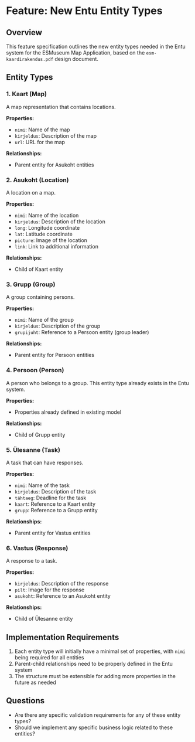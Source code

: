 # Feature: New Entu Entity Types

## Overview

This feature specification outlines the new entity types needed in the Entu system for the ESMuseum Map Application, based on the `esm-kaardirakendus.pdf` design document.

## Entity Types

### 1. Kaart (Map)

A map representation that contains locations.

**Properties:**

- `nimi`: Name of the map
- `kirjeldus`: Description of the map
- `url`: URL for the map

**Relationships:**

- Parent entity for Asukoht entities

### 2. Asukoht (Location)

A location on a map.

**Properties:**

- `nimi`: Name of the location
- `kirjeldus`: Description of the location
- `long`: Longitude coordinate
- `lat`: Latitude coordinate
- `picture`: Image of the location
- `link`: Link to additional information

**Relationships:**

- Child of Kaart entity

### 3. Grupp (Group)

A group containing persons.

**Properties:**

- `nimi`: Name of the group
- `kirjeldus`: Description of the group
- `grupijuht`: Reference to a Persoon entity (group leader)

**Relationships:**

- Parent entity for Persoon entities

### 4. Persoon (Person)

A person who belongs to a group. This entity type already exists in the Entu system.

**Properties:**

- Properties already defined in existing model

**Relationships:**

- Child of Grupp entity

### 5. Ülesanne (Task)

A task that can have responses.

**Properties:**

- `nimi`: Name of the task
- `kirjeldus`: Description of the task
- `tähtaeg`: Deadline for the task
- `kaart`: Reference to a Kaart entity
- `grupp`: Reference to a Grupp entity

**Relationships:**

- Parent entity for Vastus entities

### 6. Vastus (Response)

A response to a task.

**Properties:**

- `kirjeldus`: Description of the response
- `pilt`: Image for the response
- `asukoht`: Reference to an Asukoht entity

**Relationships:**

- Child of Ülesanne entity

## Implementation Requirements

1. Each entity type will initially have a minimal set of properties, with `nimi` being required for all entities
2. Parent-child relationships need to be properly defined in the Entu system
3. The structure must be extensible for adding more properties in the future as needed

## Questions

- Are there any specific validation requirements for any of these entity types?
- Should we implement any specific business logic related to these entities?
